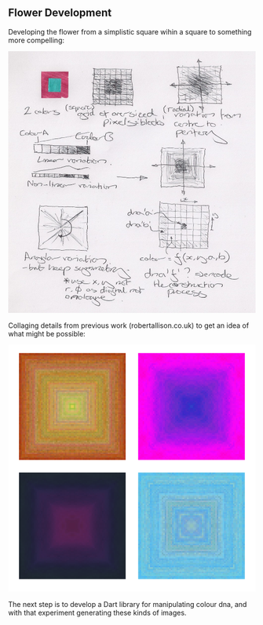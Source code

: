 ## Flower Development

Developing the flower from a simplistic square wihin a square to something more compelling:

![Flower development](../project_images/flowerdev.jpg?raw=true "Flower development")

Collaging details from previous work (robertallison.co.uk) to get an idea of what might be possible:

![Flower collage](../project_images/flowercollage.png?raw=true "Flower collage")

The next step is to develop a Dart library for manipulating colour dna, and with that experiment
generating these kinds of images.
